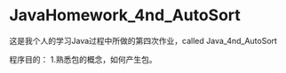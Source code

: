 JavaHomework_4nd_AutoSort
=========================

这是我个人的学习Java过程中所做的第四次作业，called  Java_4nd_AutoSort

程序目的：
1.熟悉包的概念，如何产生包。
